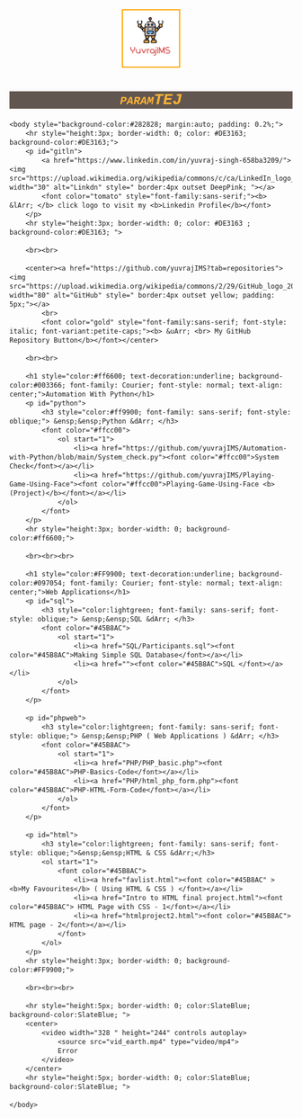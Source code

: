 <html lang="en">
	<head>
		<meta charset="utf-8">
		<meta name="viewport" content="width=device-width, initial-scale=1">
		<title>yuvrajIMS</title>
		<center>
			<img src="imgs/yuvimslogo.png" alt="yuvlogo" class="marginauto" style=" width:100px;height:100px; border:2px solid orange;" >
		</center>
		<h1 style="color:#feb236; background-color:#625750; font-family: Courier; font-style: oblique; font-variant: small-caps; text-align: center;">paramTEJ</h1>
	</head>
	
	
	<body style="background-color:#282828; margin:auto; padding: 0.2%;">		
		<hr style="height:3px; border-width: 0; color: #DE3163; background-color:#DE3163;">
		<p id="gitln">
			<a href="https://www.linkedin.com/in/yuvraj-singh-658ba3209/"><img src="https://upload.wikimedia.org/wikipedia/commons/c/ca/LinkedIn_logo_initials.png" width="30" alt="Linkdn" style=" border:4px outset DeepPink; "></a>
			<font color="tomato" style="font-family:sans-serif;"><b> &lArr; </b> click logo to visit my <b>Linkedin Profile</b></font>
		</p>
		<hr style="height:3px; border-width: 0; color: #DE3163 ; background-color:#DE3163; ">
		
		<br><br>
		
		<center><a href="https://github.com/yuvrajIMS?tab=repositories"><img src="https://upload.wikimedia.org/wikipedia/commons/2/29/GitHub_logo_2013.svg" width="80" alt="GitHub" style=" border:4px outset yellow; padding: 5px;"></a>
			<br>
			<font color="gold" style="font-family:sans-serif; font-style: italic; font-variant:petite-caps;"><b> &uArr; <br> My GitHub Repository Button</b></font></center>
		
		<br><br>
		
		<h1 style="color:#ff6600; text-decoration:underline; background-color:#003366; font-family: Courier; font-style: normal; text-align: center;">Automation With Python</h1>
		<p id="python">
			<h3 style="color:#ff9900; font-family: sans-serif; font-style: oblique;"> &ensp;&ensp;Python &dArr; </h3>
			<font color="#ffcc00">
				<ol start="1">
					<li><a href="https://github.com/yuvrajIMS/Automation-with-Python/blob/main/System_check.py"><font color="#ffcc00">System Check</font></a></li>
					<li><a href="https://github.com/yuvrajIMS/Playing-Game-Using-Face"><font color="#ffcc00">Playing-Game-Using-Face <b>(Project)</b></font></a></li>
				</ol>
			</font>
		</p>
		<hr style="height:3px; border-width: 0; background-color:#ff6600;">
		
		<br><br><br>
		
		<h1 style="color:#FF9900; text-decoration:underline; background-color:#097054; font-family: Courier; font-style: normal; text-align: center;">Web Applications</h1>
		<p id="sql">
			<h3 style="color:lightgreen; font-family: sans-serif; font-style: oblique;"> &ensp;&ensp;SQL &dArr; </h3>
			<font color="#45B8AC">
				<ol start="1">
					<li><a href="SQL/Participants.sql"><font color="#45B8AC">Making Simple SQL Database</font></a></li>
					<li><a href=""><font color="#45B8AC">SQL </font></a></li>
				</ol>
			</font>
		</p>

		<p id="phpweb">
			<h3 style="color:lightgreen; font-family: sans-serif; font-style: oblique;"> &ensp;&ensp;PHP ( Web Applications ) &dArr; </h3>
			<font color="#45B8AC">
				<ol start="1">
					<li><a href="PHP/PHP_basic.php"><font color="#45B8AC">PHP-Basics-Code</font></a></li>
					<li><a href="PHP/html_php_form.php"><font color="#45B8AC">PHP-HTML-Form-Code</font></a></li>
				</ol>
			</font>
		</p>
		
		<p id="html">
			<h3 style="color:lightgreen; font-family: sans-serif; font-style: oblique;">&ensp;&ensp;HTML & CSS &dArr;</h3>
			<ol start="1">
				<font color="#45B8AC">
					<li><a href="favlist.html"><font color="#45B8AC" > <b>My Favourites</b> ( Using HTML & CSS ) </font></a></li>
					<li><a href="Intro to HTML final project.html"><font color="#45B8AC"> HTML Page with CSS - 1</font></a></li>
					<li><a href="htmlproject2.html"><font color="#45B8AC"> HTML page - 2</font></a></li>
				</font>
			</ol>
		</p>
		<hr style="height:3px; border-width: 0; background-color:#FF9900;">
		
		<br><br><br>
		
		<hr style="height:5px; border-width: 0; color:SlateBlue; background-color:SlateBlue; ">
		<center>
			<video width="328 " height="244" controls autoplay>
				<source src="vid_earth.mp4" type="video/mp4">
				Error
			</video>
		</center>
		<hr style="height:5px; border-width: 0; color:SlateBlue; background-color:SlateBlue; ">
		
	</body>
</html>


